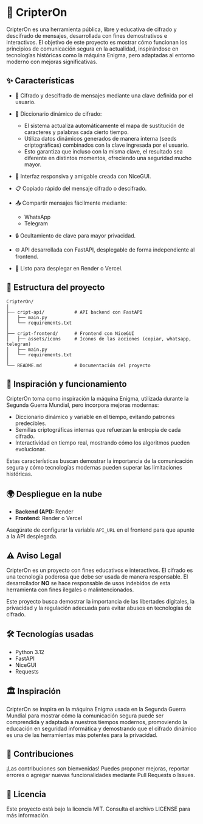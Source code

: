 # 🔐 CripterOn

CripterOn es una herramienta pública, libre y educativa de cifrado y descifrado de mensajes, desarrollada con fines demostrativos e interactivos.
El objetivo de este proyecto es mostrar cómo funcionan los principios de comunicación segura en la actualidad, inspirándose en tecnologías históricas como la máquina Enigma, pero adaptadas al entorno moderno con mejoras significativas.

## ✨ Características

* 🔑 Cifrado y descifrado de mensajes mediante una clave definida por el usuario.
* 🔄 Diccionario dinámico de cifrado:

  * El sistema actualiza automáticamente el mapa de sustitución de caracteres y palabras cada cierto tiempo.
  * Utiliza datos dinámicos generados de manera interna (seeds criptográficas) combinados con la clave ingresada por el usuario.
  * Esto garantiza que incluso con la misma clave, el resultado sea diferente en distintos momentos, ofreciendo una seguridad mucho mayor.
* 📱 Interfaz responsiva y amigable creada con NiceGUI.
* 📋 Copiado rápido del mensaje cifrado o descifrado.
* 📤 Compartir mensajes fácilmente mediante:

  * WhatsApp
  * Telegram
* 🔒 Ocultamiento de clave para mayor privacidad.
* 🌐 API desarrollada con FastAPI, desplegable de forma independiente al frontend.
* 🚀 Listo para desplegar en Render o Vercel.

## 📂 Estructura del proyecto

```
CripterOn/
│
├── cript-api/           # API backend con FastAPI
│   ├── main.py
│   └── requirements.txt
│
├── cript-frontend/      # Frontend con NiceGUI
│   ├── assets/icons     # Íconos de las acciones (copiar, whatsapp, telegram)
│   ├── main.py
│   └── requirements.txt
│
└── README.md            # Documentación del proyecto
```

## 🔐 Inspiración y funcionamiento

CripterOn toma como inspiración la máquina Enigma, utilizada durante la Segunda Guerra Mundial, pero incorpora mejoras modernas:

* Diccionario dinámico y variable en el tiempo, evitando patrones predecibles.
* Semillas criptográficas internas que refuerzan la entropía de cada cifrado.
* Interactividad en tiempo real, mostrando cómo los algoritmos pueden evolucionar.

Estas características buscan demostrar la importancia de la comunicación segura y cómo tecnologías modernas pueden superar las limitaciones históricas.

<!-- ## 🚀 Instalación y ejecución local

### 1️⃣ Clonar el repositorio:

```bash
git clone https://github.com/tu-usuario/CripterOn.git
cd CripterOn
```

### 2️⃣ Backend (API con FastAPI)

```bash
cd cript-api
python -m venv venv
source venv/bin/activate   # En Windows: venv\Scripts\activate
pip install -r requirements.txt
uvicorn main:app --reload
```

La API estará disponible en:
➡ [http://localhost:8000](http://localhost:8000)

### 3️⃣ Frontend (NiceGUI)

```bash
cd ../cript-frontend
python -m venv venv
source venv/bin/activate   # En Windows: venv\Scripts\activate
pip install -r requirements.txt
python main.py
```

El frontend estará disponible en:
➡ [http://localhost:8080](http://localhost:8080) -->

## 🌍 Despliegue en la nube

* **Backend (API):** Render
* **Frontend:** Render o Vercel

Asegúrate de configurar la variable `API_URL` en el frontend para que apunte a la API desplegada.

## ⚠️ Aviso Legal

CripterOn es un proyecto con fines educativos e interactivos.
El cifrado es una tecnología poderosa que debe ser usada de manera responsable.
El desarrollador **NO** se hace responsable de usos indebidos de esta herramienta con fines ilegales o malintencionados.

Este proyecto busca demostrar la importancia de las libertades digitales, la privacidad y la regulación adecuada para evitar abusos en tecnologías de cifrado.

## 🛠 Tecnologías usadas

* Python 3.12
* FastAPI
* NiceGUI
* Requests

## 🏛 Inspiración

CripterOn se inspira en la máquina Enigma usada en la Segunda Guerra Mundial para mostrar cómo la comunicación segura puede ser comprendida y adaptada a nuestros tiempos modernos, promoviendo la educación en seguridad informática y demostrando que el cifrado dinámico es una de las herramientas más potentes para la privacidad.

## 🤝 Contribuciones

¡Las contribuciones son bienvenidas!
Puedes proponer mejoras, reportar errores o agregar nuevas funcionalidades mediante Pull Requests o Issues.

## 📜 Licencia

Este proyecto está bajo la licencia MIT.
Consulta el archivo LICENSE para más información.
